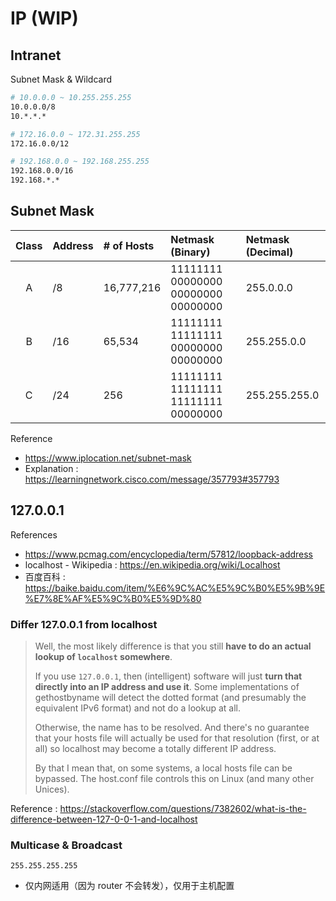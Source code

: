 # IP (WIP)

## Intranet

Subnet Mask & Wildcard

```bash
# 10.0.0.0 ~ 10.255.255.255
10.0.0.0/8
10.*.*.*

# 172.16.0.0 ~ 172.31.255.255
172.16.0.0/12

# 192.168.0.0 ~ 192.168.255.255
192.168.0.0/16
192.168.*.*
```

## Subnet Mask

|Class|Address|# of Hosts|Netmask (Binary)|Netmask (Decimal)|
|:-:|:-|:-|:-|:-|
|A|/8|16,777,216|11111111 00000000 00000000 00000000|255.0.0.0|
|B|/16|65,534|11111111 11111111 00000000 00000000|255.255.0.0|
|C|/24|256|11111111 11111111 11111111 00000000|255.255.255.0|

Reference

- https://www.iplocation.net/subnet-mask
- Explanation : https://learningnetwork.cisco.com/message/357793#357793

## 127.0.0.1

References

- https://www.pcmag.com/encyclopedia/term/57812/loopback-address
- localhost - Wikipedia : https://en.wikipedia.org/wiki/Localhost
- 百度百科 : https://baike.baidu.com/item/%E6%9C%AC%E5%9C%B0%E5%9B%9E%E7%8E%AF%E5%9C%B0%E5%9D%80

### Differ 127.0.0.1 from localhost

> Well, the most likely difference is that you still **have to do an actual lookup of `localhost` somewhere**.
>
> If you use `127.0.0.1`, then (intelligent) software will just **turn that directly into an IP address and use it**. Some implementations of gethostbyname will detect the dotted format (and presumably the equivalent IPv6 format) and not do a lookup at all.
>
> Otherwise, the name has to be resolved. And there's no guarantee that your hosts file will actually be used for that resolution (first, or at all) so localhost may become a totally different IP address.
>
> By that I mean that, on some systems, a local hosts file can be bypassed. The host.conf file controls this on Linux (and many other Unices).

Reference : https://stackoverflow.com/questions/7382602/what-is-the-difference-between-127-0-0-1-and-localhost

### Multicase & Broadcast

`255.255.255.255`

- 仅内网适用（因为 router 不会转发），仅用于主机配置
